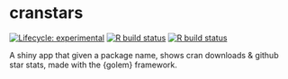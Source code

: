 # cranstars

<!-- badges: start -->
[![Lifecycle: experimental](https://img.shields.io/badge/lifecycle-experimental-orange.svg)](https://www.tidyverse.org/lifecycle/#experimental)
[![R build status](https://github.com/shahreyar-abeer/cranstars/workflows/R-CMD-check/badge.svg)](https://github.com/shahreyar-abeer/cranstars/actions)
[![R build status](https://codecov.io/gh/shahreyar-abeer/cranstars/branch/master/graphs/badge.svg)](https://codecov.io/gh/shahreyar-abeer/cranstars)
<!-- badges: end -->  



A shiny app that given a package name, shows cran downloads &amp; github star stats,
made with the {golem} framework.
